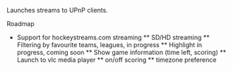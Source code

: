 Launches streams to UPnP clients.

Roadmap
* Support for hockeystreams.com streaming
** SD/HD streaming
** Filtering by favourite teams, leagues, in progress
** Highlight in progress, coming soon
** Show game information (time left, scoring)
** Launch to vlc media player
** on/off scoring
** timezone preference